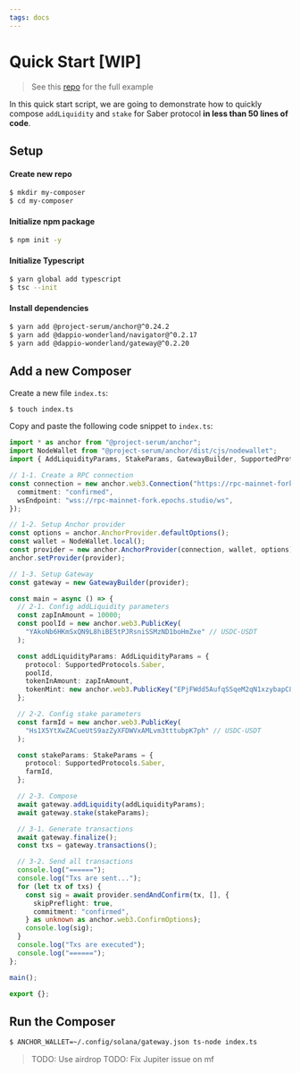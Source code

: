 ```yaml
---
tags: docs
---
```


# Quick Start [WIP]

> See this [repo](https://github.com/DappioWonderland/simple-composer) for the full example

In this quick start script, we are going to demonstrate how to quickly compose `addLiquidity` and `stake` for Saber protocol **in less than 50 lines of code**.

## Setup

#### Create new repo

```bash
$ mkdir my-composer
$ cd my-composer
```

#### Initialize npm package

```bash
$ npm init -y
```

#### Initialize Typescript

```bash
$ yarn global add typescript
$ tsc --init
```

#### Install dependencies

```bash
$ yarn add @project-serum/anchor@^0.24.2
$ yarn add @dappio-wonderland/navigator@^0.2.17
$ yarn add @dappio-wonderland/gateway@^0.2.20
```

## Add a new Composer

Create a new file `index.ts`:

```bash
$ touch index.ts
```

Copy and paste the following code snippet to `index.ts`:

```typescript
import * as anchor from "@project-serum/anchor";
import NodeWallet from "@project-serum/anchor/dist/cjs/nodewallet";
import { AddLiquidityParams, StakeParams, GatewayBuilder, SupportedProtocols } from "@dappio-wonderland/gateway";

// 1-1. Create a RPC connection
const connection = new anchor.web3.Connection("https://rpc-mainnet-fork.epochs.studio", {
  commitment: "confirmed",
  wsEndpoint: "wss://rpc-mainnet-fork.epochs.studio/ws",
});

// 1-2. Setup Anchor provider
const options = anchor.AnchorProvider.defaultOptions();
const wallet = NodeWallet.local();
const provider = new anchor.AnchorProvider(connection, wallet, options);
anchor.setProvider(provider);

// 1-3. Setup Gateway
const gateway = new GatewayBuilder(provider);

const main = async () => {
  // 2-1. Config addLiquidity parameters
  const zapInAmount = 10000;
  const poolId = new anchor.web3.PublicKey(
    "YAkoNb6HKmSxQN9L8hiBE5tPJRsniSSMzND1boHmZxe" // USDC-USDT
  );

  const addLiquidityParams: AddLiquidityParams = {
    protocol: SupportedProtocols.Saber,
    poolId,
    tokenInAmount: zapInAmount,
    tokenMint: new anchor.web3.PublicKey("EPjFWdd5AufqSSqeM2qN1xzybapC8G4wEGGkZwyTDt1v"),
  };

  // 2-2. Config stake parameters
  const farmId = new anchor.web3.PublicKey(
    "Hs1X5YtXwZACueUtS9azZyXFDWVxAMLvm3tttubpK7ph" // USDC-USDT
  );

  const stakeParams: StakeParams = {
    protocol: SupportedProtocols.Saber,
    farmId,
  };

  // 2-3. Compose
  await gateway.addLiquidity(addLiquidityParams);
  await gateway.stake(stakeParams);

  // 3-1. Generate transactions
  await gateway.finalize();
  const txs = gateway.transactions();

  // 3-2. Send all transactions
  console.log("======");
  console.log("Txs are sent...");
  for (let tx of txs) {
    const sig = await provider.sendAndConfirm(tx, [], {
      skipPreflight: true,
      commitment: "confirmed",
    } as unknown as anchor.web3.ConfirmOptions);
    console.log(sig);
  }
  console.log("Txs are executed");
  console.log("======");
};

main();

export {};
```

## Run the Composer

```bash
$ ANCHOR_WALLET=~/.config/solana/gateway.json ts-node index.ts
```

> TODO: Use airdrop
> TODO: Fix Jupiter issue on mf
